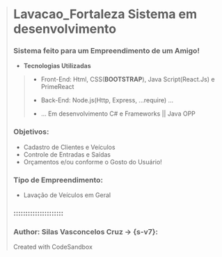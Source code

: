 > #  Lavacao_Fortaleza Sistema em desenvolvimento
>
> ###  Sistema feito para um Empreendimento de um Amigo! 
>
> - **Tecnologias Utilizadas**
>>
>> - Front-End: Html, CSS(**BOOTSTRAP**), Java Script(React.Js) e PrimeReact
>>
>> - Back-End: Node.js(Http, Express, ...require) ...
>>
>> - ... Em desenvolvimento C# e Frameworks || Java OPP 
>
> ### Objetivos:  
> - Cadastro de Clientes e Veículos  
> - Controle de Entradas e Saídas 
> - Orçamentos e/ou conforme o Gosto do Usuário!
> ### Tipo de Empreendimento:  
> - Lavação de Veículos em Geral
>
> ### :::::::::::::::::::::  
>
>
>
> ### Author: Silas Vasconcelos Cruz -> {s-v7}:  
>
> Created with CodeSandbox
